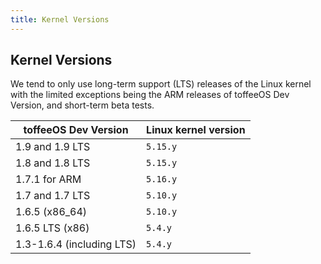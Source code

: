 ```yaml
---
title: Kernel Versions
---
```

## Kernel Versions

We tend to only use long-term support (LTS) releases of the Linux kernel with the limited exceptions being the ARM releases of toffeeOS Dev Version, and short-term beta tests.

| toffeeOS Dev Version | Linux kernel version |
|------------|----------------------|
| 1.9 and 1.9 LTS | ``5.15.y`` |
| 1.8 and 1.8 LTS | ``5.15.y`` |
| 1.7.1 for ARM | ``5.16.y`` |
| 1.7 and 1.7 LTS | ``5.10.y`` |
| 1.6.5 (x86_64) | ``5.10.y`` |
| 1.6.5 LTS (x86) | ``5.4.y`` |
| 1.3-1.6.4 (including LTS) | ``5.4.y`` |
